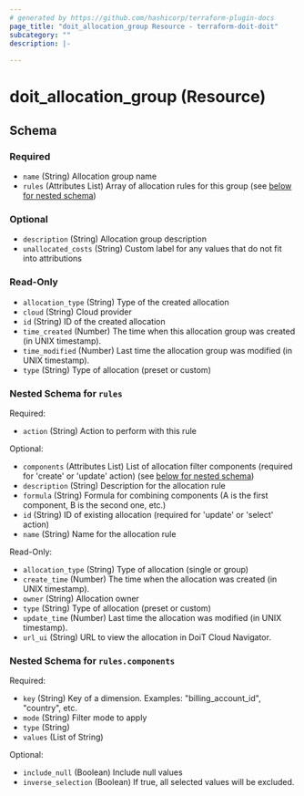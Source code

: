 ```yaml
---
# generated by https://github.com/hashicorp/terraform-plugin-docs
page_title: "doit_allocation_group Resource - terraform-doit-doit"
subcategory: ""
description: |-
  
---
```


# doit_allocation_group (Resource)





<!-- schema generated by tfplugindocs -->
## Schema

### Required

- `name` (String) Allocation group name
- `rules` (Attributes List) Array of allocation rules for this group (see [below for nested schema](#nestedatt--rules))

### Optional

- `description` (String) Allocation group description
- `unallocated_costs` (String) Custom label for any values that do not fit into attributions

### Read-Only

- `allocation_type` (String) Type of the created allocation
- `cloud` (String) Cloud provider
- `id` (String) ID of the created allocation
- `time_created` (Number) The time when this allocation group was created (in UNIX timestamp).
- `time_modified` (Number) Last time the allocation group was modified (in UNIX timestamp).
- `type` (String) Type of allocation (preset or custom)

<a id="nestedatt--rules"></a>
### Nested Schema for `rules`

Required:

- `action` (String) Action to perform with this rule

Optional:

- `components` (Attributes List) List of allocation filter components (required for 'create' or 'update' action) (see [below for nested schema](#nestedatt--rules--components))
- `description` (String) Description for the allocation rule
- `formula` (String) Formula for combining components (A is the first component, B is the second one, etc.)
- `id` (String) ID of existing allocation (required for 'update' or 'select' action)
- `name` (String) Name for the allocation rule

Read-Only:

- `allocation_type` (String) Type of allocation (single or group)
- `create_time` (Number) The time when the allocation was created (in UNIX timestamp).
- `owner` (String) Allocation owner
- `type` (String) Type of allocation (preset or custom)
- `update_time` (Number) Last time the allocation was modified (in UNIX timestamp).
- `url_ui` (String) URL to view the allocation in DoiT Cloud Navigator.

<a id="nestedatt--rules--components"></a>
### Nested Schema for `rules.components`

Required:

- `key` (String) Key of a dimension. Examples: "billing_account_id", "country", etc.
- `mode` (String) Filter mode to apply
- `type` (String)
- `values` (List of String)

Optional:

- `include_null` (Boolean) Include null values
- `inverse_selection` (Boolean) If true, all selected values will be excluded.
